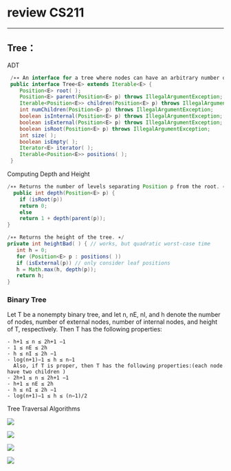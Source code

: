# review CS211

---

## Tree：

ADT

```java
 /∗∗ An interface for a tree where nodes can have an arbitrary number of children. ∗/
 public interface Tree<E> extends Iterable<E> {
    Position<E> root( );
    Position<E> parent(Position<E> p) throws IllegalArgumentException;
    Iterable<Position<E>> children(Position<E> p) throws IllegalArgumentException;
    int numChildren(Position<E> p) throws IllegalArgumentException;
    boolean isInternal(Position<E> p) throws IllegalArgumentException;
    boolean isExternal(Position<E> p) throws IllegalArgumentException;
    boolean isRoot(Position<E> p) throws IllegalArgumentException;
    int size( );
    boolean isEmpty( );
    Iterator<E> iterator( );
    Iterable<Position<E>> positions( );
 }
```

Computing Depth and Height

```java
/∗∗ Returns the number of levels separating Position p from the root. ∗/
  public int depth(Position<E> p) {
    if (isRoot(p))
    return 0;
    else
    return 1 + depth(parent(p));
}

/∗∗ Returns the height of the tree. ∗/
private int heightBad( ) { // works, but quadratic worst-case time
   int h = 0;
   for (Position<E> p : positions( ))
   if (isExternal(p)) // only consider leaf positions
   h = Math.max(h, depth(p));
   return h;
}
```

### Binary Tree

Let T be a nonempty binary tree, and let n, nE, nI, and h denote the number of nodes, number of external nodes, number of internal nodes, and height of T, respectively. Then T has the following properties:

```textile
- h+1 ≤ n ≤ 2h+1 −1
- 1 ≤ nE ≤ 2h
- h ≤ nI ≤ 2h −1
- log(n+1)−1 ≤ h ≤ n−1
  Also, if T is proper, then T has the following properties:(each node have two children )
- 2h+1 ≤ n ≤ 2h+1 −1
- h+1 ≤ nE ≤ 2h
- h ≤ nI ≤ 2h −1
- log(n+1)−1 ≤ h ≤ (n−1)/2
```

Tree Traversal Algorithms

![](file://C:\Users\Emily\AppData\Roaming\marktext\images\2023-05-10-18-55-53-image.png?msec=1684162970163)

![](file://C:\Users\Emily\AppData\Roaming\marktext\images\2023-05-10-18-56-04-image.png?msec=1684162970163)

![](file://C:\Users\Emily\AppData\Roaming\marktext\images\2023-05-10-18-56-26-image.png?msec=1684162970168)

![](file://C:\Users\Emily\AppData\Roaming\marktext\images\2023-05-10-18-56-35-image.png?msec=1684162970141)
